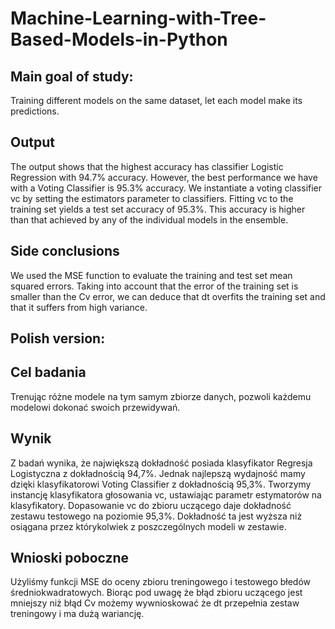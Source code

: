 # Machine-Learning-with-Tree-Based-Models-in-Python

## Main goal of study:

Training different models on the same dataset, let each model make its predictions. 

## Output

The output shows that the highest accuracy has classifier Logistic Regression with 94.7% accuracy.
However, the best performance we have with a Voting Classifier is 95.3% accuracy. We instantiate a voting classifier vc by setting the estimators parameter to classifiers.
Fitting vc to the training set yields a test set accuracy of 95.3%. This accuracy is higher than that achieved by any of the individual models in the ensemble.


## Side conclusions

We used the MSE function to evaluate the training and test set mean squared errors. Taking into account that the error of the training set is smaller than the Cv error, we can
deduce that dt overfits the training set and that it suffers from high variance.

## Polish version: 

## Cel badania

Trenując różne modele na tym samym zbiorze danych, pozwoli każdemu modelowi dokonać swoich przewidywań.

## Wynik

Z badań wynika, że ​​największą dokładność posiada klasyfikator Regresja Logistyczna z dokładnością 94,7%.
Jednak najlepszą wydajność mamy dzięki klasyfikatorowi Voting Classifier z dokładnością 95,3%. Tworzymy instancję klasyfikatora głosowania vc, ustawiając parametr estymatorów na klasyfikatory.
Dopasowanie vc do zbioru uczącego daje dokładność zestawu testowego na poziomie 95,3%. Dokładność ta jest wyższa niż osiągana przez którykolwiek z poszczególnych modeli w zestawie.

## Wnioski poboczne

Użyliśmy funkcji MSE do oceny zbioru treningowego i testowego błedów średniokwadratowych. Biorąc pod uwagę że błąd zbioru uczącego jest mniejszy niż błąd Cv możemy
wywnioskować że dt przepełnia zestaw treningowy i ma dużą wariancję.


